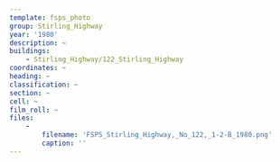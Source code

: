```yaml
---
template: fsps_photo
group: Stirling_Highway
year: '1980'
description: ~
buildings:
    - Stirling_Highway/122_Stirling_Highway
coordinates: ~
heading: ~
classification: ~
section: ~
cell: ~
film_roll: ~
files:
    -
        filename: 'FSPS_Stirling_Highway,_No_122,_1-2-B_1980.png'
        caption: ''
---
```

